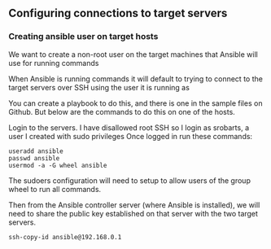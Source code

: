 ## Configuring connections to target servers

### Creating ansible user on target hosts

We want to create a non-root user on the target machines that Ansible will use for running commands

When Ansible is running commands it will default to trying to connect to the target servers over SSH using the user it is running as

You can create a playbook to do this, and there is one in the sample files on Github. But below are the commands to do this on one of the hosts.

Login to the servers. I have disallowed root SSH so I login as srobarts, a user I created with sudo privileges
Once logged in run these commands:
```
useradd ansible 
passwd ansible 
usermod -a -G wheel ansible
```
The sudoers configuration will need to setup to allow users of the group wheel to run all commands.

Then from the Ansible controller server (where Ansible is installed), we will need to share the public key established on that server with the two target servers.
```
ssh-copy-id ansible@192.168.0.1
```
